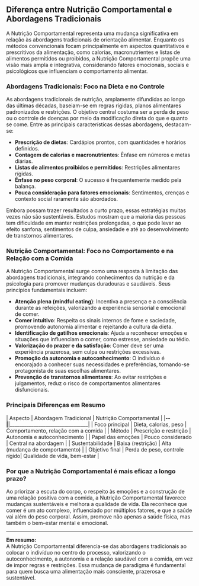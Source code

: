 
## Diferença entre Nutrição Comportamental e Abordagens Tradicionais

A Nutrição Comportamental representa uma mudança significativa em relação às abordagens tradicionais de orientação alimentar. Enquanto os métodos convencionais focam principalmente em aspectos quantitativos e prescritivos da alimentação, como calorias, macronutrientes e listas de alimentos permitidos ou proibidos, a Nutrição Comportamental propõe uma visão mais ampla e integrativa, considerando fatores emocionais, sociais e psicológicos que influenciam o comportamento alimentar.

### Abordagens Tradicionais: Foco na Dieta e no Controle

As abordagens tradicionais de nutrição, amplamente difundidas ao longo das últimas décadas, baseiam-se em regras rígidas, planos alimentares padronizados e restrições. O objetivo central costuma ser a perda de peso ou o controle de doenças por meio da modificação direta do que e quanto se come. Entre as principais características dessas abordagens, destacam-se:

- **Prescrição de dietas**: Cardápios prontos, com quantidades e horários definidos.
- **Contagem de calorias e macronutrientes**: Ênfase em números e metas diárias.
- **Listas de alimentos proibidos e permitidos**: Restrições alimentares rígidas.
- **Ênfase no peso corporal**: O sucesso é frequentemente medido pela balança.
- **Pouca consideração para fatores emocionais**: Sentimentos, crenças e contexto social raramente são abordados.

Embora possam trazer resultados a curto prazo, essas estratégias muitas vezes não são sustentáveis. Estudos mostram que a maioria das pessoas tem dificuldade em manter restrições prolongadas, o que pode levar ao efeito sanfona, sentimentos de culpa, ansiedade e até ao desenvolvimento de transtornos alimentares.

### Nutrição Comportamental: Foco no Comportamento e na Relação com a Comida

A Nutrição Comportamental surge como uma resposta à limitação das abordagens tradicionais, integrando conhecimentos da nutrição e da psicologia para promover mudanças duradouras e saudáveis. Seus princípios fundamentais incluem:

- **Atenção plena (mindful eating)**: Incentiva a presença e a consciência durante as refeições, valorizando a experiência sensorial e emocional de comer.
- **Comer intuitivo**: Respeita os sinais internos de fome e saciedade, promovendo autonomia alimentar e rejeitando a cultura da dieta.
- **Identificação de gatilhos emocionais**: Ajuda a reconhecer emoções e situações que influenciam o comer, como estresse, ansiedade ou tédio.
- **Valorização do prazer e da satisfação**: Comer deve ser uma experiência prazerosa, sem culpa ou restrições excessivas.
- **Promoção da autonomia e autoconhecimento**: O indivíduo é encorajado a conhecer suas necessidades e preferências, tornando-se protagonista de suas escolhas alimentares.
- **Prevenção de transtornos alimentares**: Ao evitar restrições e julgamentos, reduz o risco de comportamentos alimentares disfuncionais.

### Principais Diferenças em Resumo

| Aspecto                        | Abordagem Tradicional         | Nutrição Comportamental         |
|______________________________--|______________________________|_________________________________|
| Foco principal                 | Dieta, calorias, peso        | Comportamento, relação com a comida |
| Método                         | Prescrição e restrição       | Autonomia e autoconhecimento    |
| Papel das emoções              | Pouco considerado            | Central na abordagem            |
| Sustentabilidade               | Baixa (restrição)            | Alta (mudança de comportamento) |
| Objetivo final                 | Perda de peso, controle rígido| Qualidade de vida, bem-estar    |

### Por que a Nutrição Comportamental é mais eficaz a longo prazo?

Ao priorizar a escuta do corpo, o respeito às emoções e a construção de uma relação positiva com a comida, a Nutrição Comportamental favorece mudanças sustentáveis e melhora a qualidade de vida. Ela reconhece que comer é um ato complexo, influenciado por múltiplos fatores, e que a saúde vai além do peso corporal. Assim, promove não apenas a saúde física, mas também o bem-estar mental e emocional.

___

**Em resumo:**  
A Nutrição Comportamental diferencia-se das abordagens tradicionais ao colocar o indivíduo no centro do processo, valorizando o autoconhecimento, a autonomia e a relação saudável com a comida, em vez de impor regras e restrições. Essa mudança de paradigma é fundamental para quem busca uma alimentação mais consciente, prazerosa e sustentável.
```
